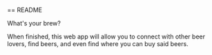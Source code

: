 == README

What's your brew?

When finished, this web app will allow you to connect with other beer lovers, find beers, and even find where you can buy said beers.
